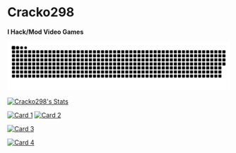 # Cracko298
**I Hack/Mod Video Games**

<picture>
  <source media="(prefers-color-scheme: dark)" srcset="https://raw.githubusercontent.com/Cracko298/Cracko298/output/github-contribution-grid-snake-dark.svg">
  <img alt="github contribution grid snake animation" src="https://raw.githubusercontent.com/Cracko298/Cracko298/output/github-contribution-grid-snake.svg">
</picture>



 
[![Cracko298's Stats](https://github-readme-stats.vercel.app/api?username=Cracko298&show_icons=true&theme=dark)](https://github.com/Cracko298)



[![Card 1](https://github-readme-stats.vercel.app/api/pin/?username=ISZ-Hacker-Organization&repo=The-ISZ-GodMod-Menu&show_icons=true&theme=dark)](https://github.com/ISZ-Hacker-Organization/The-ISZ-GodMod-Menu)
[![Card 2](https://github-readme-stats.vercel.app/api/pin/?username=ISZ-Hacker-Organization&repo=I2plg-Loader&show_icons=true&theme=dark)](https://github.com/ISZ-Hacker-Organization/I2plg-Loader)

[![Card 3](https://github-readme-stats.vercel.app/api/pin/?username=ISZ-Hacker-Organization&repo=ISZ-ModMenu&show_icons=true&theme=dark)](https://github.com/ISZ-Hacker-Organization/ISZ-ModMenu)

[![Card 4](https://github-readme-stats.vercel.app/api/pin/?username=ISZ-Hacker-Organization&repo=VS-Revisioned-Installer&show_icons=true&theme=dark)](https://github.com/ISZ-Hacker-Organization/VS-Revisioned-Installer)

